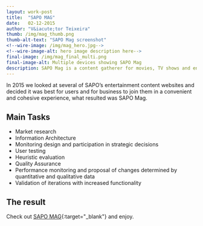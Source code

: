 ```yaml
---
layout: work-post
title:  "SAPO MAG"
date:   02-12-2015
author: "V&iacute;tor Teixeira"
thumb: /img/mag_thumb.png
thumb-alt-text: "SAPO Mag screenshot"
<!--wire-image: /img/mag_hero.jpg-->
<!--wire-image-alt: hero image description here-->
final-image: /img/mag_final_multi.png
final-image-alt: Multiple devices showing SAPO Mag
description: SAPO Mag is a content gatherer for movies, TV shows and entertainment news - read interviews, watch trailers, find showtimes, take quizzes and much more.
---
```

In 2015 we looked at several of SAPO’s entertainment content websites and decided it was best for users and for business to join them in a convenient and cohesive experience, what resulted was SAPO Mag. 

## Main Tasks
- Market research
- Information Architecture
- Monitoring design and participation in strategic decisions
- User testing
- Heuristic evaluation
- Quality Assurance
- Performance monitoring and proposal of changes determined by quantitative and qualitative data
- Validation of iterations with increased functionality

## The result
Check out [SAPO MAG][mag]{:target="_blank"} and enjoy.

[mag]:      http://mag.sapo.pt

